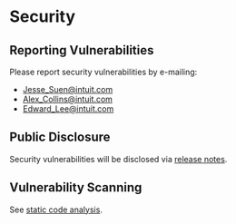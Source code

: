# Security 

## Reporting Vulnerabilities

Please report security vulnerabilities by e-mailing:

* [Jesse_Suen@intuit.com](mailto:Jesse_Suen@intuit.com)
* [Alex_Collins@intuit.com](mailto:Alex_Collins@intuit.com)
* [Edward_Lee@intuit.com](mailto:Edward_Lee@intuit.com)

## Public Disclosure

Security vulnerabilities will be disclosed via [release notes](docs/releasing.md).

## Vulnerability Scanning

See [static code analysis](docs/static-code-analysis.md).
